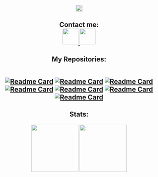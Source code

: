  <p align="center">
<img height=21 src="https://komarev.com/ghpvc/?username=praiman99">
</p>
<div height='45' align="center">
<h2>Contact me: <br>
<a href="https://github.com/praiman99"> <img src="https://img.icons8.com/ios-glyphs/120/FFFFFF/github.png" height='50'> </a>
<a href="https://t.me/PR_Aiman"> <img src="https://img.icons8.com/color/96/FFFFFF/telegram-app--v1.png" height='50'> </a>
</h2>
</div>

<div height='45' align="center">
<h2>My Repositories: <br>
  </br>

[![Readme Card](https://github-readme-stats.vercel.app/api/pin/?username=praiman99&repo=Certificat-Openvpn-Mod)](https://github.com/praiman99/Certificate-Openvpn-Mod)
[![Readme Card](https://github-readme-stats.vercel.app/api/pin/?username=praiman99&repo=Protection-VPS)](https://github.com/praiman99/Protection-VPS)
[![Readme Card](https://github-readme-stats.vercel.app/api/pin/?username=praiman99&repo=AutoScriptVPN-AIO)](https://github.com/praiman99/AutoScriptVPN-AIO)
[![Readme Card](https://github-readme-stats.vercel.app/api/pin/?username=praiman99&repo=AutoScriptVPN-Xray)](https://github.com/praiman99/AutoScriptVPN-Xray)
[![Readme Card](https://github-readme-stats.vercel.app/api/pin/?username=praiman99&repo=AutoScriptVPN)](https://github.com/praiman99/AutoScriptVPN)
[![Readme Card](https://github-readme-stats.vercel.app/api/pin/?username=praiman99&repo=AutoScriptVPN-WG)](https://github.com/praiman99/AutoScriptVPN-WG)
[![Readme Card](https://github-readme-stats.vercel.app/api/pin/?username=praiman99&repo=AutoScriptVPN-V2ray)](https://github.com/praiman99/AutoScriptVPN-V2ray)
  </h2>
  </div>
<h2 align="center">
Stats:<br>
<p align="center">  
<img height=150 src="https://github-readme-stats.vercel.app/api/top-langs/?username=praiman99&layout=compact&theme=dark">
<img height=150 src="https://github-readme-stats.vercel.app/api?username=praiman99&count_private=true&show_icons=true&theme=dark">
</h2>
</p>
